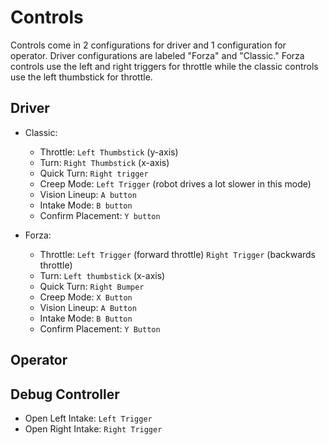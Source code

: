 # Controls
Controls come in 2 configurations for driver and 1 configuration for operator. Driver configurations are labeled "Forza" and "Classic." Forza controls use the left and right triggers for throttle while the classic controls use the left thumbstick for throttle.

## Driver
 - Classic:
    - Throttle: `Left Thumbstick` (y-axis)
    - Turn: `Right Thumbstick` (x-axis)
    - Quick Turn: `Right trigger`
    - Creep Mode: `Left Trigger` (robot drives a lot slower in this mode)
    - Vision Lineup: `A button`
    - Intake Mode: `B button`
    - Confirm Placement: `Y button`

 - Forza:
    - Throttle: `Left Trigger` (forward throttle) `Right Trigger` (backwards throttle)
    - Turn: `Left thumbstick` (x-axis)
    - Quick Turn: `Right Bumper`
    - Creep Mode: `X Button`
    - Vision Lineup: `A Button`
    - Intake Mode: `B Button`
    - Confirm Placement: `Y Button`



## Operator

## Debug Controller
 - Open Left Intake: `Left Trigger `
 - Open Right Intake: `Right Trigger`